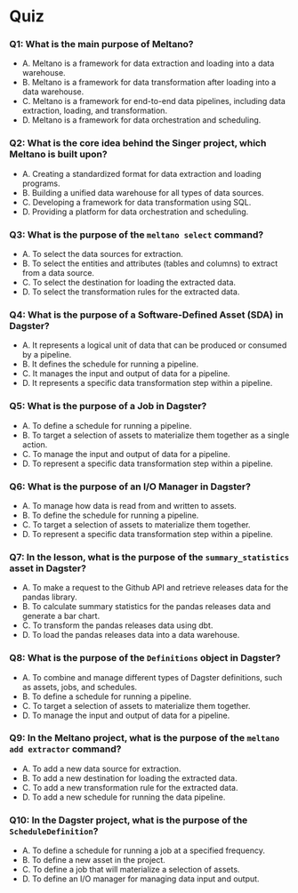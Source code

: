 # Quiz

### Q1: What is the main purpose of Meltano?

- A. Meltano is a framework for data extraction and loading into a data warehouse.
- B. Meltano is a framework for data transformation after loading into a data warehouse.
- C. Meltano is a framework for end-to-end data pipelines, including data extraction, loading, and transformation.
- D. Meltano is a framework for data orchestration and scheduling.

### Q2: What is the core idea behind the Singer project, which Meltano is built upon?

- A. Creating a standardized format for data extraction and loading programs.
- B. Building a unified data warehouse for all types of data sources.
- C. Developing a framework for data transformation using SQL.
- D. Providing a platform for data orchestration and scheduling.

### Q3: What is the purpose of the `meltano select` command?

- A. To select the data sources for extraction.
- B. To select the entities and attributes (tables and columns) to extract from a data source.
- C. To select the destination for loading the extracted data.
- D. To select the transformation rules for the extracted data.

### Q4: What is the purpose of a Software-Defined Asset (SDA) in Dagster?

- A. It represents a logical unit of data that can be produced or consumed by a pipeline.
- B. It defines the schedule for running a pipeline.
- C. It manages the input and output of data for a pipeline.
- D. It represents a specific data transformation step within a pipeline.

### Q5: What is the purpose of a Job in Dagster?

- A. To define a schedule for running a pipeline.
- B. To target a selection of assets to materialize them together as a single action.
- C. To manage the input and output of data for a pipeline.
- D. To represent a specific data transformation step within a pipeline.

### Q6: What is the purpose of an I/O Manager in Dagster?

- A. To manage how data is read from and written to assets.
- B. To define the schedule for running a pipeline.
- C. To target a selection of assets to materialize them together.
- D. To represent a specific data transformation step within a pipeline.

### Q7: In the lesson, what is the purpose of the `summary_statistics` asset in Dagster?

- A. To make a request to the Github API and retrieve releases data for the pandas library.
- B. To calculate summary statistics for the pandas releases data and generate a bar chart.
- C. To transform the pandas releases data using dbt.
- D. To load the pandas releases data into a data warehouse.

### Q8: What is the purpose of the `Definitions` object in Dagster?

- A. To combine and manage different types of Dagster definitions, such as assets, jobs, and schedules.
- B. To define a schedule for running a pipeline.
- C. To target a selection of assets to materialize them together.
- D. To manage the input and output of data for a pipeline.

### Q9: In the Meltano project, what is the purpose of the `meltano add extractor` command?

- A. To add a new data source for extraction.
- B. To add a new destination for loading the extracted data.
- C. To add a new transformation rule for the extracted data.
- D. To add a new schedule for running the data pipeline.

### Q10: In the Dagster project, what is the purpose of the `ScheduleDefinition`?

- A. To define a schedule for running a job at a specified frequency.
- B. To define a new asset in the project.
- C. To define a job that will materialize a selection of assets.
- D. To define an I/O manager for managing data input and output.
